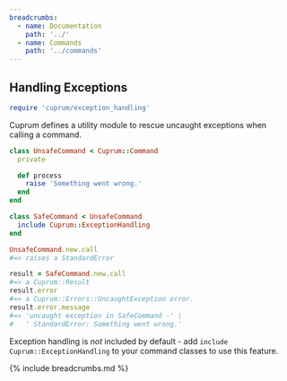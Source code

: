 ```yaml
---
breadcrumbs:
  - name: Documentation
    path: '../'
  - name: Commands
    path: '../commands'
---
```


## Handling Exceptions

```ruby
require 'cuprum/exception_handling'
```

Cuprum defines a utility module to rescue uncaught exceptions when calling a command.

```ruby
class UnsafeCommand < Cuprum::Command
  private

  def process
    raise 'Something went wrong.'
  end
end

class SafeCommand < UnsafeCommand
  include Cuprum::ExceptionHandling
end

UnsafeCommand.new.call
#=> raises a StandardError

result = SafeCommand.new.call
#=> a Cuprum::Result
result.error
#=> a Cuprum::Errors::UncaughtException error.
result.error.message
#=> 'uncaught exception in SafeCommand -' \
#   ' StandardError: Something went wrong.'
```

Exception handling is *not* included by default - add `include Cuprum::ExceptionHandling` to your command classes to use this feature.

{% include breadcrumbs.md %}
